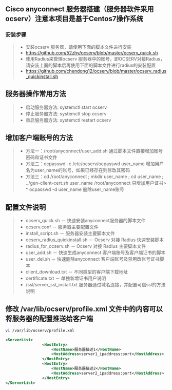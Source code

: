 ## Cisco anyconnect 服务器搭建（服务器软件采用ocserv）注意本项目是基于Centos7操作系统
### 安装步骤 ###
> * 安装ocserv 服务器，请使用下面的脚本文件进行安装
> * https://github.com/52zhy/ocserv/blob/master/ocserv_quick.sh
> * 使用Radius来管理ocserv 服务器中的账号，即OCSERV对接Radius，请安装上面的脚本后再使用下面的脚本文件进行radius的安装配置
> * https://github.com/chendong12/ocserv/blob/master/ocserv_radius_quickinstall.sh
## 服务器操作常用方法 ##
> * 启动服务器方法: systemctl start ocserv
> * 停止服务器方法: systemctl stop ocserv
> * 重启服务器方法: systemctl restart ocserv
## 增加客户端账号的方法
> * 方法一：/root/anyconnect/user_add.sh 通过脚本文件直接增加账号密码和证书文件 
> * 方法二：ocpasswd -c /etc/ocserv/ocpasswd user_name 增加用户名为user_name的账号，如果已经存在则修改其密码
> * 方法三：cd /root/anyconnect ; mkdir user_name ; cd user_name ; ../gen-client-cert.sh user_name /root/anyconnect 只增加用户证书> * ocpasswd -d user_name 删除user_name账号
## 配置文件说明 ##
> * ocserv_quick.sh － 快速安装anyconnect服务器的脚本文件
> * ocserv.conf － 服务器主要配置文件
> * install_script.sh － 服务器安装主要脚本文件
> * ocserv_radius_quickinstall.sh － Ocserv 对接 Radius 快速安装脚本
> * radius_for_ocserv.sh － Ocserv 对接 Radius 主要脚本文件
> * user_add.sh － 快速生成anyconnect 客户端账号及客户端证书的脚本
> * user_del.sh － 快速删除anyconnect 客户端账号及禁用改账号证书脚本
> * client_download.txt － 不同类型的客户端下载地址
> * certificate.txt － 单独新增证书用户说明
> * /ssl/server_ssl_install.txt 服务器通过域名连接，并配置可信ssl的方法说明


## 修改 /var/lib/ocserv/profile.xml 文件中的内容可以将服务器的配置推送给客户端 ###
```bash
vi /var/lib/ocserv/profile.xml
```
```xml
<ServerList>
                <HostEntry>
                    <HostName>服务器描述1</HostName>
                    <HostAddress>server1_ipaddress:port</HostAddress>
                </HostEntry>
                <HostEntry>
                    <HostName>服务器描述2</HostName>
                    <HostAddress>server2_ipaddress:port</HostAddress>
                </HostEntry>
</ServerList>
```


